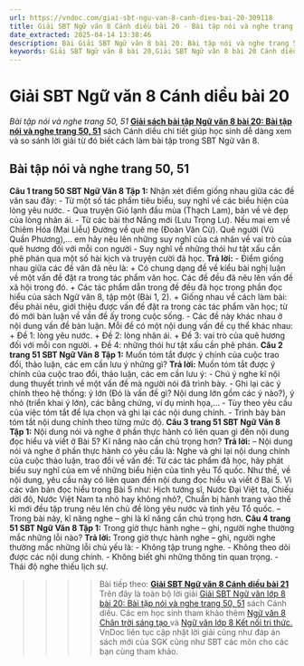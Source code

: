 ```yaml
---
url: https://vndoc.com/giai-sbt-ngu-van-8-canh-dieu-bai-20-309118
title: Giải SBT Ngữ văn 8 Cánh diều bài 20 - Bài tập nói và nghe trang 50, 51 - VnDoc.com
date_extracted: 2025-04-14 13:38:46
description: Bài Giải SBT Ngữ văn 8 bài 20: Bài tập nói và nghe trang 50, 51 sách Cánh diều có đáp án chi tiết cho các bạn cùng tham khảo.
keywords: Giải SBT Ngữ văn 8 bài 20,Giải SBT Ngữ văn 8 bài 20 Cánh diều,Giải sách bài tập Ngữ văn CD lớp 8,Ngữ văn lớp 8 Cánh diều,giải bài tập ngữ văn lớp 8,Bài tập nói và nghe,giải SBT ngữ văn 8 CD trang 50,giải SBT ngữ văn 8 CD trang 51
---
```


# Giải SBT Ngữ văn 8 Cánh diều bài 20
 _Bài tập nói và nghe trang 50, 51_
[**Giải sách bài tập Ngữ văn 8 bài 20: Bài tập nói và nghe trang 50, 51**](<https://vndoc.com/giai-sbt-ngu-van-8-canh-dieu-bai-20-309118>) sách Cánh diều chi tiết giúp học sinh dễ dàng xem và so sánh lời giải từ đó biết cách làm bài tập trong SBT Ngữ văn 8.
## **Bài tập nói và nghe trang 50, 51**
**Câu 1 trang 50 SBT Ngữ Văn 8 Tập 1:** Nhận xét điểm giống nhau giữa các đề văn sau đây:
\- Từ một số tác phẩm tiêu biểu, suy nghĩ về các biểu hiện của lòng yêu nước.
\- Qua truyện Gió lạnh đầu mùa \(Thạch Lam\), bản về vẻ đẹp của lòng nhân ái.
\- Từ các bài thơ Nắng mới \(Lưu Trọng Lư\). Nếu mai em về Chiêm Hóa \(Mai Liễu\) Đường về quê mẹ \(Đoàn Văn Cừ\). Quê người \(Vũ Quần Phương\),… em hãy nêu lên những suy nghĩ của cá nhân về vai trò của quê hương đối với mỗi con người
\- Suy nghĩ về những thói hư tật xấu cần phê phán qua một số hài kịch và truyện cười đã học.
**Trả lời:**
\- Điểm giống nhau giữa các đề văn đã nêu là:
\+ Có chung dạng đề về kiểu bài nghị luận về một vấn đề đặt ra trong tác phẩm văn học. Các đề đều đã nêu lên vấn đề xã hội trong đó.
\+ Các tác phẩm dẫn trong đề đều đã học trong phần đọc hiểu của sách Ngữ văn 8, tập một \(Bài 1, 2\).
\+ Giống nhau về cách làm bài: đều phải nêu, giới thiệu được vấn đề đặt ra trong các tác phẩm văn học; từ đó mới bàn luận về vấn đề ấy trong cuộc sống.
\- Các đề này khác nhau ở nội dung vấn đề bàn luận. Mỗi đề có một nội dung vấn đề cụ thể khác nhau:
\+ Đề 1: lòng yêu nước.
\+ Đề 2: lòng nhân ái.
\+ Đề 3: vai trò của quê hương đối với mỗi con người.
\+ Đề 4: những thói hư tật xấu cần phê phán.
**Câu 2 trang 51 SBT Ngữ Văn 8 Tập 1:** Muốn tóm tắt được ý chính của cuộc trao đổi, thảo luận, các em cần lưu ý những gì?
**Trả lời:**
Muốn tóm tắt được ý chính của cuộc trao đổi, thảo luận, các em cần lưu ý:
\- Chú ý nghe kĩ nội dung thuyết trình về một vấn đề mà người nói đã trình bày.
\- Ghi lại các ý chính theo hệ thống: ý lớn \(Đó là vấn đề gì? Nội dung lớn gồm các ý nào?\), ý nhỏ \(triển khai ý lớn\), các bằng chứng, ví dụ minh họa,…
\- Tùy theo yêu cầu của việc tóm tắt để lựa chọn và ghi lại các nội dung chính.
\- Trình bày bản tóm tắt nội dung chính theo từng mức độ.
**Câu 3 trang 51 SBT Ngữ Văn 8 Tập 1:** Nội dung nói và nghe ở phần thực hành có liên quan gì đến nội dung đọc hiểu và viết ở Bài 5? Kĩ năng nào cần chú trọng hơn?
**Trả lời:**
– Nội dung nói và nghe ở phần thực hành có yêu cầu là: Nghe và ghi lại nội dung chính của cuộc thảo luận, trao đổi về vấn đề: Từ các tác phẩm đã học, hãy phát biểu suy nghĩ của em về những biểu hiện của tình yêu Tổ quốc. Như thế, về nội dung, yêu cầu này có liên quan đến nội dung đọc hiểu và viết ở Bài 5. Vì các văn bản đọc hiểu trong Bài 5 như: Hịch tướng sĩ, Nước Đại Việt ta, Chiếu dời đô, Nước Việt Nam ta nhỏ hay không nhỏ?, Chuẩn bị hành trang vào thế kỉ mới đều tập trung nêu lên chủ đề lòng yêu nước và tình yêu Tổ quốc.
– Trong bài này, kĩ năng nghe – ghi là kĩ năng cần chú trọng hơn.
**Câu 4 trang 51 SBT Ngữ Văn 8 Tập 1:** Trong giờ thực hành nghe – ghi, người nghe thường mắc những lỗi nào?
**Trả lời:**
Trong giờ thực hành nghe – ghi, người nghe thường mắc những lỗi chủ yếu là:
\- Không tập trung nghe.
\- Không theo dõi được các nội dung chính.
\- Không biết ghi những thông tin quan trọng.
\- Thái độ nghe thiếu lịch sự.
>>>> Bài tiếp theo: **[Giải SBT Ngữ văn 8 Cánh diều bài 21](<https://vndoc.com/giai-sbt-ngu-van-8-canh-dieu-bai-21-309185>)**
Trên đây là toàn bộ lời giải [Giải SBT Ngữ văn lớp 8 bài 20: Bài tập nói và nghe trang 50, 51](<https://vndoc.com/giai-sbt-ngu-van-8-canh-dieu-bai-20-309118>) sách Cánh diều. Các em học sinh tham khảo thêm [Ngữ văn 8 Chân trời sáng tạo ](<https://vndoc.com/ngu-van-8-chan-troi-sang-tao>)và [Ngữ văn lớp 8 Kết nối tri thức.](<https://vndoc.com/ngu-van-8-ket-noi-tri-thuc>) VnDoc liên tục cập nhật lời giải cũng như đáp án sách mới của SGK cũng như SBT các môn cho các bạn cùng tham khảo.
